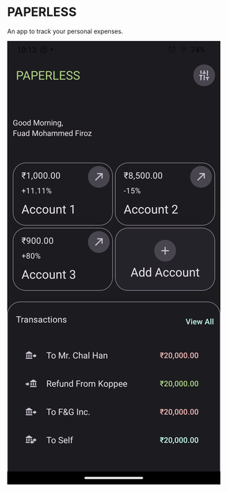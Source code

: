 # PAPERLESS

An app to track your personal expenses.

![HomeScreen](./docs/Screenshot_20240103-221348_Expo%20Go.png)
